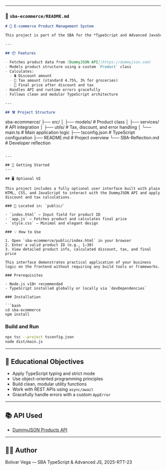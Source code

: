 

---

### 📄 `sba-ecommerce/README.md`

```markdown
# 🛒 E-commerce Product Management System

This project is part of the SBA for the *TypeScript and Advanced JavaScript* module. It demonstrates core programming concepts including object-oriented design, TypeScript type safety, asynchronous operations, utility modules, and API integration.

---

## 📦 Features

- Fetches product data from [DummyJSON API](https://dummyjson.com)
- Models product structure using a custom `Product` class
- Calculates:
  - 💲 Discount amount
  - 🧾 Tax amount (standard 4.75%, 3% for groceries)
  - 🧮 Final price after discount and tax
- Handles API and runtime errors gracefully
- Follows clean and modular TypeScript architecture

---

## 🛠️ Project Structure

```

sba-ecommerce/
├── src/
│   ├── models/              # Product class
│   ├── services/            # API integration
│   ├── utils/               # Tax, discount, and error handling
│   └── main.ts              # Main application logic
├── tsconfig.json            # TypeScript configuration
├── README.md                # Project overview
└── SBA-Reflection.md        # Developer reflection

````

---

## 🚀 Getting Started
---

## 🖥️ Optional UI

This project includes a fully optional user interface built with plain HTML, CSS, and JavaScript to interact with the DummyJSON API and apply discount and tax calculations.

### 📂 Located in: `public/`

- `index.html` — Input field for product ID
- `app.js` — Fetches product and calculates final price
- `style.css` — Minimal and elegant design

### 💡 How to Use

1. Open `sba-ecommerce/public/index.html` in your browser
2. Enter a valid product ID (e.g., 1–30)
3. View detailed product info, calculated discount, tax, and final price

This interface demonstrates practical application of your business logic on the frontend without requiring any build tools or frameworks.

### Prerequisites

- Node.js v18+ recommended
- TypeScript installed globally or locally via `devDependencies`

### Installation

```bash
cd sba-ecommerce
npm install
````

### Build and Run

```bash
npx tsc --project tsconfig.json
node dist/main.js
```

---

## 📖 Educational Objectives

* Apply TypeScript typing and strict mode
* Use object-oriented programming principles
* Build clean, modular utility functions
* Work with REST APIs using `async/await`
* Gracefully handle errors with a custom `AppError`

---

## 📚 API Used

* [DummyJSON Products API](https://dummyjson.com/products)

---

## 👨‍🎓 Author

Bolivar Vega — SBA TypeScript & Advanced JS, 2025-RTT-23

